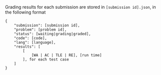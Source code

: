 Grading results for each submission are stored in `[submission id].json`, in the following format

    {
        "submission": [submission id],
        "problem": [problem id],
        "status": [waiting|grading|graded],
        "code": [code],
        "lang": [language],
        "results": [
            [
                [WA | AC | TLE | RE], [run time]
            ], for each test case
        ]
    }